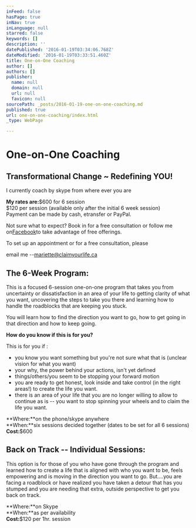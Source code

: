 ```yaml
---
inFeed: false
hasPage: true
inNav: true
inLanguage: null
starred: false
keywords: []
description: ''
datePublished: '2016-01-19T03:34:06.768Z'
dateModified: '2016-01-19T03:33:51.460Z'
title: One-on-One Coaching
author: []
authors: []
publisher:
  name: null
  domain: null
  url: null
  favicon: null
sourcePath: _posts/2016-01-19-one-on-one-coaching.md
published: true
url: one-on-one-coaching/index.html
_type: WebPage

---
```

# 

# One-on-One Coaching

## Transformational Change ~ Redefining YOU!

I currently coach by skype from where ever you are

**My rates are:**$600 for 6 session  
$120 per session (available only after the initial 6 week session)  
Payment can be made by cash, etransfer or PayPal.

Not sure what to expect? Book in for a free consultation or follow me on[Facebook][0]to take advantage of free offerings.

To set up an appointment or for a free consultation, please

email me --[mariette@claimyourlife.ca][1]

## The 6-Week Program:

This is a focused 6-session one-on-one program that takes you from uncertainty or dissatisfaction in an area of your life to getting clarity of what you want, uncovering the steps to take you there and learning how to handle the roadblocks that are keeping you stuck.

You will learn how to find the direction you want to go, how to get going in that direction and how to keep going.

**How do you know if this is for you?**

This is for you if :

* you know you want something but you're not sure what that is (unclear vision for what you want)
* your why, the power behind your actions, isn't yet defined
* things/others/you seem to be stopping your forward motion
* you are ready to get honest, look inside and take control (in the right areas!) to create the life you want.
* there is an area of your life that you are no longer willing to allow to continue as is -- you want to stop spinning your wheels and to claim the life you want.

**Where:**on the phone/skype anywhere  
**When:**six sessions decided together (dates to be set for all 6 sessions)  
**Cost:**$600

## Back on Track -- Individual Sessions:

This option is for those of you who have gone through the program and learned how to create a life that is aligned with who you want to be, feels empowering and is moving in the direction you want to go. But....you are facing a roadblock or have realized you have taken a detour that has you stumped and you are needing that extra, outside perspective to get you back on track.

**Where:**on Skype  
**When:**as per availability  
**Cost:**$120 per 1hr. session

[0]: https://www.facebook.com/pages/claim-your-life-coaching/170426910042
[1]: mailto:mariette@claimyourlife.ca